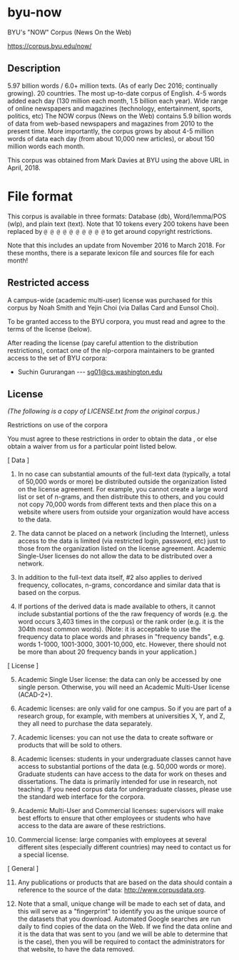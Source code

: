 # byu-now

BYU's "NOW" Corpus (News On the Web)

https://corpus.byu.edu/now/

## Description

5.97 billion words / 6.0+ million texts. (As of early Dec 2016;
continually growing). 20 countries.  The most up-to-date corpus of
English. 4-5 words added each day (130 million each month, 1.5 billion
each year). Wide range of online newspapers and magazines (technology,
entertainment, sports, politics, etc) The NOW corpus (News on the Web)
contains 5.9 billion words of data from web-based newspapers and
magazines from 2010 to the present time. More importantly, the corpus
grows by about 4-5 million words of data each day (from about 10,000
new articles), or about 150 million words each month.

This corpus was obtained from Mark Davies at BYU using the above URL
in April, 2018.

# File format

This corpus is available in three formats: Database (db),
Word/lemma/POS (wlp), and plain text (text).  Note that 10 tokens
every 200 tokens have been replaced by `@ @ @ @ @ @ @ @ @ @` to get
around copyright restrictions.

Note that this includes an update from November 2016 to March
2018. For these months, there is a separate lexicon file and sources
file for each month!

## Restricted access

A campus-wide (academic multi-user) license was purchased for this corpus by
Noah Smith and Yejin Choi (via Dallas Card and Eunsol Choi).

To be granted access to the BYU corpora, you must read and agree to the terms
of the license (below).

After reading the license (pay careful attention to the distribution
restrictions), contact one of the nlp-corpora maintainers to be granted access
to the set of BYU corpora:

- Suchin Gururangan --- sg01@cs.washington.edu

## License

_(The following is a copy of LICENSE.txt from the original corpus.)_

Restrictions on use of the corpora

You must agree to these restrictions in order to obtain the data , or else obtain a waiver from us for a particular point listed below.

[ Data ]

1. In no case can substantial amounts of the full-text data (typically, a total of 50,000 words or more) be distributed outside the organization listed on the license agreement. For example, you cannot create a large word list or set of n-grams, and then distribute this to others, and you could not copy 70,000 words from different texts and then place this on a website where users from outside your organization would have access to the data.

2. The data cannot be placed on a network (including the Internet), unless access to the data is limited (via restricted login, password, etc) just to those from the organization listed on the license agreement. Academic Single-User licenses do not allow the data to be distributed over a network.

3. In addition to the full-text data itself, #2 also applies to derived frequency, collocates, n-grams, concordance and similar data that is based on the corpus.

4. If portions of the derived data is made available to others, it cannot include substantial portions of the the raw frequency of words (e.g. the word occurs 3,403 times in the corpus) or the rank order (e.g. it is the 304th most common words). (Note: it is acceptable to use the frequency data to place words and phrases in "frequency bands", e.g. words 1-1000, 1001-3000, 3001-10,000, etc. However, there should not be more than about 20 frequency bands in your application.)

[ License ]

5. Academic Single User license: the data can only be accessed by one single person. Otherwise, you will need an Academic Multi-User license (ACAD-2+).

6. Academic licenses: are only valid for one campus. So if you are part of a research group, for example, with members at universities X, Y, and Z, they all need to purchase the data separately.

7. Academic licenses: you can not use the data to create software or products that will be sold to others.

8. Academic licenses: students in your undergraduate classes cannot have access to substantial portions of the data (e.g. 50,000 words or more). Graduate students can have access to the data for work on theses and dissertations. The data is primarily intended for use in research, not teaching. If you need corpus data for undergraduate classes, please use the standard web interface for the corpora.

9. Academic Multi-User and Commercial licenses: supervisors will make best efforts to ensure that other employees or students who have access to the data are aware of these restrictions.

10. Commercial license: large companies with employees at several different sites (especially different countries) may need to contact us for a special license.

[ General ]

11. Any publications or products that are based on the data should contain a reference to the source of the data: http://www.corpusdata.org.

12. Note that a small, unique change will be made to each set of data, and this will serve as a "fingerprint" to identify you as the unique source of the datasets that you download. Automated Google searches are run daily to find copies of the data on the Web. If we find the data online and it is the data that was sent to you (and we will be able to determine that is the case), then you will be required to contact the administrators for that website, to have the data removed.
